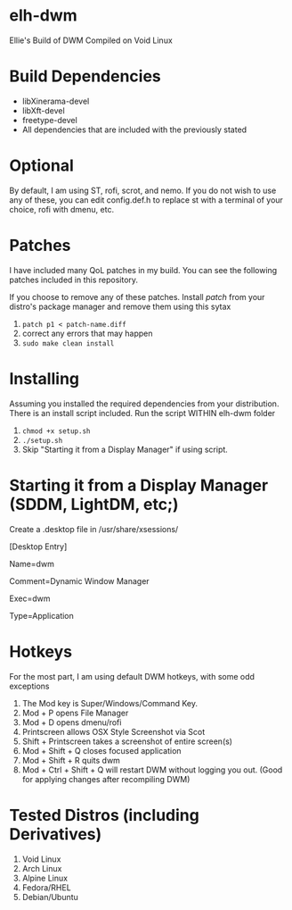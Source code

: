 # elh-dwm
Ellie's Build of DWM
Compiled on Void Linux

# Build Dependencies
- libXinerama-devel
- libXft-devel
- freetype-devel
- All dependencies that are included with the previously stated

# Optional
By default, I am using ST, rofi, scrot, and nemo.  If you do not wish to use any of these, you can edit config.def.h to replace st with a terminal of your choice, rofi with dmenu, etc.

# Patches
I have included many QoL patches in my build. You can see the following patches included in this repository.

If you choose to remove any of these patches. Install *patch* from your distro's package manager and remove them using this sytax

1. `patch p1 < patch-name.diff`
2.  correct any errors that may happen
3. `sudo make clean install`

# Installing

Assuming you installed the required dependencies from your distribution. There is an install script included.
Run the script WITHIN elh-dwm folder
1. `chmod +x setup.sh`
2. `./setup.sh`
3. Skip "Starting it from a Display Manager" if using script.


# Starting it from a Display Manager (SDDM, LightDM, etc;)
Create a .desktop file in /usr/share/xsessions/

[Desktop Entry]

Name=dwm

Comment=Dynamic Window Manager  

Exec=dwm

Type=Application

# Hotkeys

For the most part, I am using default DWM hotkeys, with some odd exceptions
1. The Mod key is Super/Windows/Command Key.
2. Mod + P opens File Manager
3. Mod + D opens dmenu/rofi
4. Printscreen allows OSX Style Screenshot via Scot
5. Shift + Printscreen takes a screenshot of entire screen(s) 
6. Mod + Shift + Q closes focused application
7. Mod + Shift + R quits dwm
8. Mod + Ctrl + Shift + Q will restart DWM without logging you out. (Good for applying changes after recompiling DWM)

# Tested Distros (including Derivatives)
1. Void Linux
2. Arch Linux
3. Alpine Linux
4. Fedora/RHEL
5. Debian/Ubuntu
